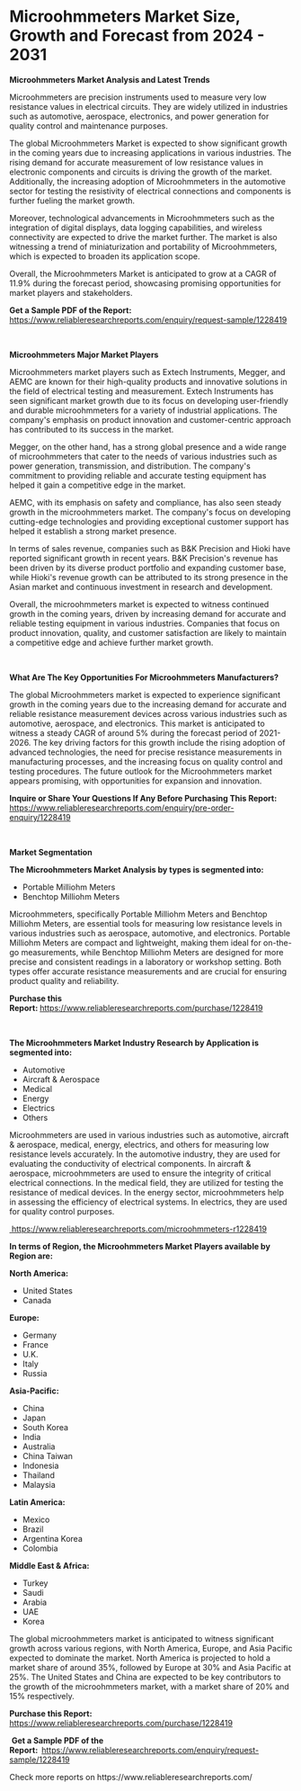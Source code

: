 <p><h1>Microohmmeters Market Size, Growth and Forecast from 2024 - 2031</h1></p><p><strong>Microohmmeters Market Analysis and Latest Trends</strong></p>
<p><p>Microohmmeters are precision instruments used to measure very low resistance values in electrical circuits. They are widely utilized in industries such as automotive, aerospace, electronics, and power generation for quality control and maintenance purposes.</p><p>The global Microohmmeters Market is expected to show significant growth in the coming years due to increasing applications in various industries. The rising demand for accurate measurement of low resistance values in electronic components and circuits is driving the growth of the market. Additionally, the increasing adoption of Microohmmeters in the automotive sector for testing the resistivity of electrical connections and components is further fueling the market growth.</p><p>Moreover, technological advancements in Microohmmeters such as the integration of digital displays, data logging capabilities, and wireless connectivity are expected to drive the market further. The market is also witnessing a trend of miniaturization and portability of Microohmmeters, which is expected to broaden its application scope.</p><p>Overall, the Microohmmeters Market is anticipated to grow at a CAGR of 11.9% during the forecast period, showcasing promising opportunities for market players and stakeholders.</p></p>
<p><strong>Get a Sample PDF of the Report:&nbsp;</strong> <a href="https://www.reliableresearchreports.com/enquiry/request-sample/1228419">https://www.reliableresearchreports.com/enquiry/request-sample/1228419</a></p>
<p>&nbsp;</p>
<p><strong>Microohmmeters Major Market Players</strong></p>
<p><p>Microohmmeters market players such as Extech Instruments, Megger, and AEMC are known for their high-quality products and innovative solutions in the field of electrical testing and measurement. Extech Instruments has seen significant market growth due to its focus on developing user-friendly and durable microohmmeters for a variety of industrial applications. The company's emphasis on product innovation and customer-centric approach has contributed to its success in the market.</p><p>Megger, on the other hand, has a strong global presence and a wide range of microohmmeters that cater to the needs of various industries such as power generation, transmission, and distribution. The company's commitment to providing reliable and accurate testing equipment has helped it gain a competitive edge in the market.</p><p>AEMC, with its emphasis on safety and compliance, has also seen steady growth in the microohmmeters market. The company's focus on developing cutting-edge technologies and providing exceptional customer support has helped it establish a strong market presence.</p><p>In terms of sales revenue, companies such as B&K Precision and Hioki have reported significant growth in recent years. B&K Precision's revenue has been driven by its diverse product portfolio and expanding customer base, while Hioki's revenue growth can be attributed to its strong presence in the Asian market and continuous investment in research and development.</p><p>Overall, the microohmmeters market is expected to witness continued growth in the coming years, driven by increasing demand for accurate and reliable testing equipment in various industries. Companies that focus on product innovation, quality, and customer satisfaction are likely to maintain a competitive edge and achieve further market growth.</p></p>
<p>&nbsp;</p>
<p><strong>What Are The Key Opportunities For Microohmmeters Manufacturers?</strong></p>
<p><p>The global Microohmmeters market is expected to experience significant growth in the coming years due to the increasing demand for accurate and reliable resistance measurement devices across various industries such as automotive, aerospace, and electronics. This market is anticipated to witness a steady CAGR of around 5% during the forecast period of 2021-2026. The key driving factors for this growth include the rising adoption of advanced technologies, the need for precise resistance measurements in manufacturing processes, and the increasing focus on quality control and testing procedures. The future outlook for the Microohmmeters market appears promising, with opportunities for expansion and innovation.</p></p>
<p><strong>Inquire or Share Your Questions If Any Before Purchasing This Report:</strong> <a href="https://www.reliableresearchreports.com/enquiry/pre-order-enquiry/1228419">https://www.reliableresearchreports.com/enquiry/pre-order-enquiry/1228419</a></p>
<p>&nbsp;</p>
<p><strong>Market Segmentation</strong></p>
<p><strong>The Microohmmeters Market Analysis by types is segmented into:</strong></p>
<p><ul><li>Portable Milliohm Meters</li><li>Benchtop Milliohm Meters</li></ul></p>
<p><p>Microohmmeters, specifically Portable Milliohm Meters and Benchtop Milliohm Meters, are essential tools for measuring low resistance levels in various industries such as aerospace, automotive, and electronics. Portable Milliohm Meters are compact and lightweight, making them ideal for on-the-go measurements, while Benchtop Milliohm Meters are designed for more precise and consistent readings in a laboratory or workshop setting. Both types offer accurate resistance measurements and are crucial for ensuring product quality and reliability.</p></p>
<p><strong>Purchase this Report:&nbsp;</strong><a href="https://www.reliableresearchreports.com/purchase/1228419">https://www.reliableresearchreports.com/purchase/1228419</a></p>
<p>&nbsp;</p>
<p><strong>The Microohmmeters Market Industry Research by Application is segmented into:</strong></p>
<p><ul><li>Automotive</li><li>Aircraft & Aerospace</li><li>Medical</li><li>Energy</li><li>Electrics</li><li>Others</li></ul></p>
<p><p>Microohmmeters are used in various industries such as automotive, aircraft & aerospace, medical, energy, electrics, and others for measuring low resistance levels accurately. In the automotive industry, they are used for evaluating the conductivity of electrical components. In aircraft & aerospace, microohmmeters are used to ensure the integrity of critical electrical connections. In the medical field, they are utilized for testing the resistance of medical devices. In the energy sector, microohmmeters help in assessing the efficiency of electrical systems. In electrics, they are used for quality control purposes.</p></p>
<p><a href="https://www.reliableresearchreports.com/microohmmeters-r1228419">&nbsp;https://www.reliableresearchreports.com/microohmmeters-r1228419</a></p>
<p><strong>In terms of Region, the Microohmmeters Market Players available by Region are:</strong></p>
<p>
    <p> <strong> North America: </strong>
        <ul>
            <li>United States</li>
            <li>Canada</li>
        </ul>
        </p> 
    <p> <strong> Europe: </strong>
        <ul>
            <li>Germany</li>
            <li>France</li>
            <li>U.K.</li>
            <li>Italy</li>
            <li>Russia</li>
        </ul>
        </p> 
    <p> <strong> Asia-Pacific: </strong>
        <ul>
            <li>China</li>
            <li>Japan</li>
            <li>South Korea</li>
            <li>India</li>
            <li>Australia</li>
            <li>China Taiwan</li>
            <li>Indonesia</li>
            <li>Thailand</li>
            <li>Malaysia</li>
        </ul>
        </p> 
    <p> <strong> Latin America: </strong>
        <ul>
            <li>Mexico</li>
            <li>Brazil</li>
            <li>Argentina Korea</li>
            <li>Colombia</li>
        </ul>
        </p> 
    <p> <strong> Middle East & Africa: </strong>
        <ul>
            <li>Turkey</li>
            <li>Saudi</li>
            <li>Arabia</li>
            <li>UAE</li>
            <li>Korea</li>
        </ul>
    </p>
    </p>
<p><p>The global microohmmeters market is anticipated to witness significant growth across various regions, with North America, Europe, and Asia Pacific expected to dominate the market. North America is projected to hold a market share of around 35%, followed by Europe at 30% and Asia Pacific at 25%. The United States and China are expected to be key contributors to the growth of the microohmmeters market, with a market share of 20% and 15% respectively.</p></p>
<p><strong>Purchase this Report: </strong><a href="https://www.reliableresearchreports.com/purchase/1228419">https://www.reliableresearchreports.com/purchase/1228419</a></p>
<p>&nbsp;<strong>Get a Sample PDF of the Report:&nbsp;&nbsp;</strong><a href="https://www.reliableresearchreports.com/enquiry/request-sample/1228419">https://www.reliableresearchreports.com/enquiry/request-sample/1228419</a></p>
<p><strong></strong></p>
<p>Check more reports on https://www.reliableresearchreports.com/</p>